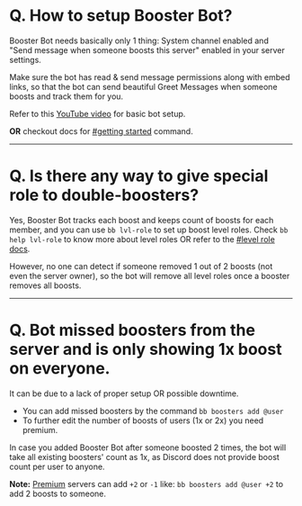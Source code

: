 # Q. How to setup Booster Bot?

Booster Bot needs basically only 1 thing: System channel enabled and "Send message when someone boosts this server" enabled in your server settings.

Make sure the bot has read & send message permissions along with embed links, so that the bot can send beautiful Greet Messages when someone boosts and track them for you.

Refer to this [YouTube video](https://youtu.be/FdyeBrE7VHo) for basic bot setup.

**OR** checkout docs for [#getting started](/setup) command.

---

# Q. Is there any way to give special role to double-boosters?

Yes, Booster Bot tracks each boost and keeps count of boosts for each member, and you can use `bb lvl-role` to set up boost level roles. Check `bb help lvl-role` to know more about level roles OR refer to the [#level role docs](/commands/boosters/lvlrole/).

However, no one can detect if someone removed 1 out of 2 boosts (not even the server owner), so the bot will remove all level roles once a booster removes all boosts.

---

# Q. Bot missed boosters from the server and is only showing 1x boost on everyone.

It can be due to a lack of proper setup OR possible downtime.

-   You can add missed boosters by the command `bb boosters add @user`
-   To further edit the number of boosts of users (1x or 2x) you need premium.

In case you added Booster Bot after someone boosted 2 times, the bot will take all existing boosters' count as 1x, as Discord does not provide boost count per user to anyone.

**Note:** [Premium](https://boosterbot.xyz/premium) servers can add `+2` or `-1` like: `bb boosters add @user +2` to add 2 boosts to someone.
